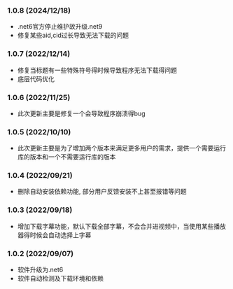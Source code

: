 ### 1.0.8 (2024/12/18)
 - .net6官方停止维护故升级.net9
 - 修复某些aid,cid过长导致无法下载的问题

### 1.0.7 (2022/12/14)
 - 修复当标题有一些特殊符号得时候导致程序无法下载得问题
 - 底层代码优化

### 1.0.6 (2022/11/25)
 - 此次更新主要是修复一个会导致程序崩溃得bug

### 1.0.5 (2022/10/10)
 - 此次更新主要是为了增加两个版本来满足更多用户的需求，提供一个需要运行库的版本和一个不需要运行库的版本

### 1.0.4 (2022/09/21)
 -  删除自动安装依赖功能, 部分用户反馈安装不上甚至报错等问题
  
### 1.0.3 (2022/09/18)
 - 增加下载字幕功能，默认下载全部字幕，不会合并进视频中，当使用某些播放器得时候会自动选择上字幕

### 1.0.2 (2022/09/07)
 - 软件升级为.net6
 - 软件自动检测及下载环境和依赖